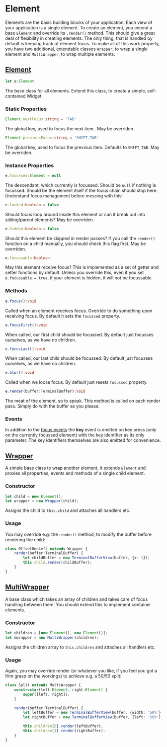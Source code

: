 # Element
Elements are the basic building blocks of your application. Each view of your application is a single element.
To create an element, you extend a base `Element` and override its `.render()` method. This should give a great deal of flexibility in creating elements. The only thing, that is handled by default is keeping track of element focus. To make all of this work properly, you have two additional, extendable classes `Wrapper`, to wrap a single element and `MultiWrapper`, to wrap multiple elements.

## [Element](../src/elements/Element.ts)
```ts
let e:Element
```
The base class for all elements.
Extend this class, to create a simple, self-contained Widget.

### Static Properties
```ts
Element.nextFocus:string = 'TAB'
```
The global key, used to focus the next item..
May be overriden.

```ts
Element.previousFocus:string = 'SHIFT_TAB'
```
The global key, used to focus the previous item. Defaults to `SHIFT_TAB`.
May be overriden.

### Instance Properties
```ts
e.focussed:Element = null
```
The descendant, which currently is focussed. Should be `null` if nothing is focussed. Should be the element itself if the focus chain should stop here.
Understand focus management before messing with this!

```ts
e.locked:boolean = false
```
Should focus loop around inside this element or can it break out into sibling/parent elements?
May be overriden.

```ts
e.hidden:boolean = false
```
Should this element be skipped in render passes? If you call the `render()` function on a child manually, you should check this flag first.
May be overriden.

```ts
e.focussable:boolean
```
May this element receive focus? This is implemented as a set of getter and setter functions by default. Unless you override this, even if you set `e.focussable = true`, if your element is hidden, it will not be focussable.

### Methods
```ts
e.focus():void
```
Called when an element receives focus. Override to do something upon receiving focus. By default it sets the `focussed` property.

```ts
e.focusFirst():void
```
When called, our first child should be focussed. By default just focusses ourselves, as we have no children.

```ts
e.focusLast():void
```
When called, our last child should be focussed. By default just focusses ourselves, as we have no children.

```ts
e.blur():void
```
Called when we loose focus. By default just resets `focussed` property.

```ts
e.render(buffer:TerminalBuffer):void
```
The meat of the element, so to speak. This method is called on each render pass. Simply do with the buffer as you please.

### Events
In addition to the [focus events](Focus.md#The_focus_events) the **key** event is emitted on key press (only on the currently focussed element) with the key identifier as its only parameter. The key identifiers themselves are also emitted for convenience.

## [Wrapper](../src/elements/Wrapper.ts)
A simple base class to wrap another element. It extends `Element` and proxies all properties, events and methods of a single child element.

### Constructor
```ts
let child = new Element();
let wrapper = new Wrapper(child);
```
Assigns the child to `this.child` and attaches all handlers etc.

### Usage
You may override e.g. the `render()` method, to modify the buffer before rendering the child:

```ts
class OffsetOneLeft extends Wrapper {
	render(buffer:TerminalBuffer) {
		let childBuffer = new TerminalBufferView(buffer, {x: 1});
		this.child.render(childBuffer);
	}
}
```


## [MultiWrapper](../src/elements/MultiWrapper.ts)
A base class which takes an array of children and takes care of focus handling between them. You should extend this to implement container elements.

### Constructor
```ts
let children = [new Element(), new Element()];
let mwrapper = new MultiWrapper(children);
```
Assigns the children array to `this.children` and attaches all handlers etc.

### Usage
Again, you may override render (or whatever you like, if you feel you got a firm grasp on the workings) to achieve e.g. a 50/50 split:

```ts
class Split extends MultiWrapper {
	constructor(left:Element, right:Element) {
		super([left, right]);
	}

	render(buffer:TerminalBuffer) {
		let leftBuffer = new TerminalBufferView(buffer, {width: '50%'});
		let rightBuffer = new TerminalBufferView(buffer, {left: '50%'});

		this.children[0].render(leftBuffer);
		this.children[1].render(rightBuffer);
	}
}
```
